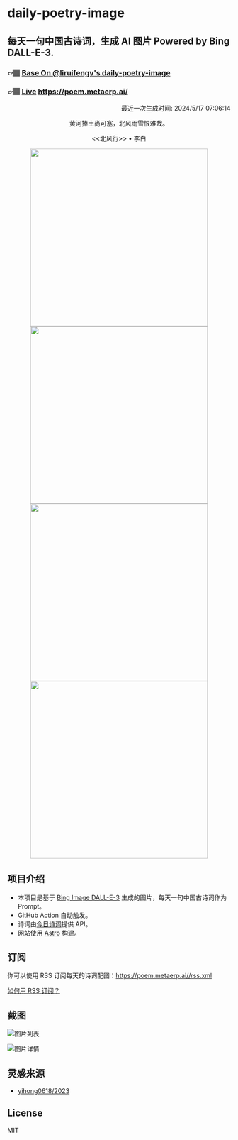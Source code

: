 
# daily-poetry-image

## 每天一句中国古诗词，生成 AI 图片 Powered by Bing DALL-E-3.

### 👉🏽 [Base On @liruifengv's daily-poetry-image](https://github.com/liruifengv/daily-poetry-image)

### 👉🏽 [Live](https://poem.metaerp.ai/) https://poem.metaerp.ai/

<p align="right">
  最近一次生成时间: 2024/5/17 07:06:14
</p>
<p align="center">
黄河捧土尚可塞，北风雨雪恨难裁。
</p>
<p align="center">
<<北风行>> • 李白
</p>
<p align="center">
<img src="https://tse2.mm.bing.net/th/id/OIG4.Hb_lG_xX2ezUuKPIysGk" height="400" width="400" />
<img src="https://tse4.mm.bing.net/th/id/OIG4.LvKD3MJ8wc9anaeIjsRU" height="400" width="400" />
<img src="https://tse1.mm.bing.net/th/id/OIG4.3flSQLOCyO6KRrRTkZEY" height="400" width="400" />
<img src="https://tse1.mm.bing.net/th/id/OIG4.f5XcFBNKza9YaAWTFubm" height="400" width="400" />
</p>

## 项目介绍

-   本项目是基于 [Bing Image DALL-E-3](https://www.bing.com/images/create) 生成的图片，每天一句中国古诗词作为 Prompt。
-   GitHub Action 自动触发。
-   诗词由[今日诗词](https://www.jinrishici.com/)提供 API。
-   网站使用 [Astro](https://astro.build) 构建。

## 订阅

你可以使用 RSS 订阅每天的诗词配图：https://poem.metaerp.ai//rss.xml

[如何用 RSS 订阅？](https://zhuanlan.zhihu.com/p/55026716)

## 截图

![图片列表](./screenshots/01.png)

![图片详情](./screenshots/02.png)

## 灵感来源

-   [yihong0618/2023](https://github.com/yihong0618/2023)

## License

MIT
